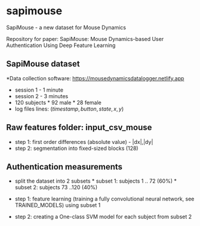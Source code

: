 # sapimouse
SapiMouse - a new dataset for Mouse Dynamics

Repository for paper: SapiMouse: Mouse Dynamics-based User Authentication Using Deep Feature Learning

## SapiMouse dataset
*Data collection software: https://mousedynamicsdatalogger.netlify.app
   * session 1 - 1 minute
   * session 2 - 3 minutes
   * 120 subjects
   	* 92 male
   	* 28 female
   * log files lines: $(timestamp, button, state, x, y)$
   
## Raw features folder: input_csv_mouse
   * step 1: first order differences (absolute value) - |dx|,|dy|
   * step 2: segmentation into fixed-sized blocks (128)
 
## Authentication measurements
   * split the dataset into 2 subsets
   	* subset 1: subjects 1 .. 72 (60%)
   	* subset 2: subjects 73 ..120 (40%)
   	
   * step 1: feature learning (training a fully convolutional neural network, see TRAINED_MODELS) using subset 1
   	 
   * step 2: creating a One-class SVM model for each subject from subset 2
   
   
	
	
